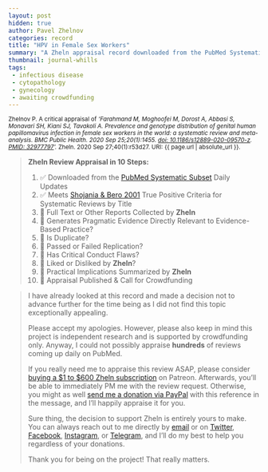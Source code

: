 ```yaml
---
layout: post
hidden: true
author: Pavel Zhelnov
categories: record
title: "HPV in Female Sex Workers"
summary: "A Zheln appraisal record downloaded from the PubMed Systematic Subset daily updates."
thumbnail: journal-whills
tags:
 - infectious disease
 - cytopathology
 - gynecology
 - awaiting crowdfunding
---
```


<small id="citation">Zhelnov P. A critical appraisal of _‘Farahmand M, Moghoofei M, Dorost A, Abbasi S, Monavari SH, Kiani SJ, Tavakoli A. Prevalence and genotype distribution of genital human papillomavirus infection in female sex workers in the world: a systematic review and meta- analysis. BMC Public Health. 2020 Sep 25;20(1):1455. [doi: 10.1186/s12889-020-09570-z](https://doi.org/10.1186/s12889-020-09570-z). [PMID: 32977797](https://pubmed.gov/32977797)’._ Zheln. 2020 Sep 27;40(1):r53d27. URI: {{ page.url | absolute_url }}.</small>

> **Zheln Review Appraisal in 10 Steps:**
>
> 1. ✅ Downloaded from the [PubMed Systematic Subset](https://github.com/p1m-ortho/qs-global-ortho-search-queries/blob/global-sr-query/README.md) Daily Updates
> 2. ✅ Meets [Shojania & Bero 2001](https://www.researchgate.net/publication/11820967_Taking_Advantage_of_the_Explosion_of_Systematic_Reviews_An_Efficient_MEDLINE_Search_Strategy) True Positive Criteria for Systematic Reviews by Title
> 3. 🔄 Full Text or Other Reports Collected by **Zheln**
> 4. 🔄 Generates Pragmatic Evidence Directly Relevant to Evidence-Based Practice?
> 5. 🔄 Is Duplicate?
> 6. 🔄 Passed or Failed Replication?
> 7. 🔄 Has Critical Conduct Flaws?
> 8. 🔄 Liked or Disliked by **Zheln**?
> 9. 🔄 Practical Implications Summarized by **Zheln**
> 10. 🔄 Appraisal Published & Call for Crowdfunding

> I have already looked at this record and made a decision not to advance further for the time being as I did not find this topic exceptionally appealing.
>
> Please accept my apologies. However, please also keep in mind this project is independent research and is supported by crowdfunding only. Anyway, I could not possibly appraise **hundreds** of reviews coming up daily on PubMed.
> 
> If you really need me to appraise this review ASAP, please consider [buying a $1 to $600 Zheln subscription](https://patreon.com/zheln) on Patreon. Afterwards, you’ll be able to immediately PM me with the review request. Otherwise, you might as well [send me a donation via PayPal](https://paypal.me/pjelnov) with this reference in the message, and I’ll happily appraise it for you.
> 
> Sure thing, the decision to support Zheln is entirely yours to make. You can always reach out to me directly by [email](mailto:pavel@zheln.com) or on [Twitter](https://twitter.com/drzhelnov), [Facebook](https://facebook.com/drzhelnov), [Instagram](https://instagram.com/igzheln), or [Telegram](https://t.me/drzhelnov), and I’ll do my best to help you regardless of your donations.
> 
> Thank you for being on the project! That really matters.
